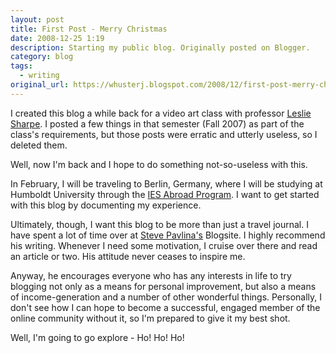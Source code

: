 ```yaml
---
layout: post
title: First Post - Merry Christmas
date: 2008-12-25 1:19
description: Starting my public blog. Originally posted on Blogger.
category: blog
tags:
  - writing
original_url: https://whusterj.blogspot.com/2008/12/first-post-merry-christmas.html
---
```


I created this blog a while back for a video art class with professor [Leslie Sharpe](http://lesliesharpe.net/). I posted a few things in that semester (Fall 2007) as part of the class's requirements, but those posts were erratic and utterly useless, so I deleted them.

Well, now I'm back and I hope to do something not-so-useless with this.

In February, I will be traveling to Berlin, Germany, where I will be studying at Humboldt University through the [IES Abroad Program](http://www.iesabroad.org/). I want to get started with this blog by documenting my experience.

Ultimately, though, I want this blog to be more than just a travel journal. I have spent a lot of time over at [Steve Pavlina's](http://www.stevepavlina.com/) Blogsite. I highly recommend his writing. Whenever I need some motivation, I cruise over there and read an article or two. His attitude never ceases to inspire me.

Anyway, he encourages everyone who has any interests in life to try blogging not only as a means for personal improvement, but also a means of income-generation and a number of other wonderful things. Personally, I don't see how I can hope to become a successful, engaged member of the online community without it, so I'm prepared to give it my best shot.

Well, I'm going to go explore - Ho! Ho! Ho!
